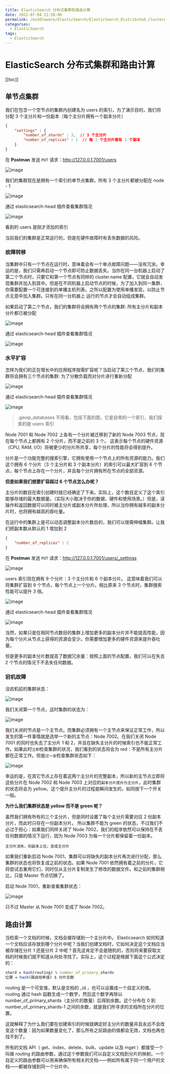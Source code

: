 ```yaml
---
title: ElasticSearch 分布式集群和路由计算
date: 2022-07-04 21:58:06
permalink: /middleware/ElasticSearch/ElasticSearch_Distributed_clusterAndRouting_calculation
categories:
  - ElasticSearch
tags:
  - ElasticSearch
---
```

# ElasticSearch 分布式集群和路由计算

[[toc]]

## 单节点集群

我们在包含一个空节点的集群内创建名为 users 的索引，为了演示目的，我们将分配 3 个主分片和一份副本（每个主分片拥有一个副本分片）

```json
{
    "settings" : {
        "number_of_shards" : 3,  // 3 个主分片
        "number_of_replicas" : 1  // 每 1 个主分片都有 1 个副本
    }
}
```

在 **Postman** 发送 `PUT` 请求：http://127.0.0.1:7001/users

![image](https://cdn.jsdmirror.com//gh/xustudyxu/image-hosting1@master/20220704/image.3psofat1d9s0.webp)

我们的集群现在是拥有一个索引的单节点集群。所有 3 个主分片都被分配在 node - 1

![image](https://cdn.jsdmirror.com//gh/xustudyxu/image-hosting1@master/20220704/image.4rxns2h7pou0.webp)

通过 elasticsearch-head 插件查看集群情况

![image](https://cdn.jsdmirror.com//gh/xustudyxu/image-hosting1@master/20220704/image.36xv8g0vwem0.webp)

看到的 users 是刚才添加的索引

当前我们的集群是正常运行的，但是在硬件故障时有丢失数据的风险。

### 故障转移

当集群中只有一个节点在运行时，意味着会有一个单点故障问题——没有冗余。幸运的是，我们只需再启动一个节点即可防止数据丢失。当你在同一台机器上启动了第二个节点时，只要它和第一个节点有同样的 cluster.name 配置，它就会自动发现集群并加入到其中。但是在不同机器上启动节点的时候，为了加入到同一集群，你需要配置一个可连接到的单播主机列表。之所以配置为使用单播发现，以防止节点无意中加入集群。只有在同一台机器上 运行的节点才会自动组成集群。

如果启动了第二个节点，我们的集群将会拥有两个节点的集群: 所有主分片和副本分片都已被分配

![image](https://cdn.jsdmirror.com//gh/xustudyxu/image-hosting1@master/20220704/image.531itmxgne40.webp)

通过 elasticsearch-head 插件查看集群情况

![image](https://cdn.jsdmirror.com//gh/xustudyxu/image-hosting1@master/20220704/image.4634ol2saaq0.webp)

### 水平扩容

怎样为我们的正在增长中的应用程序按需扩容呢？当启动了第三个节点，我们的集群将会拥有三个节点的集群: 为了分散负载而对分片进行重新分配

![image](https://cdn.jsdmirror.com//gh/xustudyxu/image-hosting1@master/20220810/image.6m818aw0snk0.webp)

通过 elasticsearch-head 插件查看集群情况

![image](https://cdn.jsdmirror.com//gh/xustudyxu/image-hosting1@master/20220704/image.5102h28o7cw0.webp)

> .geoip_databases 不用看，包括下面的图，它是自带的一个索引，我们探索的是 users 索引

Node 7001 和 Node 7002 上各有一个分片被迁移到了新的 Node 7003 节点，现在每个节点上都拥有 2 个分片，而不是之前的 3 个。 这表示每个节点的硬件资源（CPU, RAM, I/O）将被更少的分片所共享，每个分片的性能将会得到提升。

分片是一个功能完整的搜索引擎，它拥有使用一个节点上的所有资源的能力。我们这个拥有 6 个分片（3 个主分片和 3 个副本分片）的索引可以最大扩容到 6 个节点，每个节点上存在一个分片，并且每个分片拥有所在节点的全部资源。

**但是如果我们想要扩容超过 6 个节点怎么办呢？**

主分片的数目在索引创建时就已经确定了下来。实际上，这个数目定义了这个索引能够存储的最大数据量。（实际大小取决于你的数据、硬件和使用场景。）但是，读操作和返回数据可以同时被主分片或副本分片所处理，所以当你拥有越多的副本分片时，也将拥有越高的吞吐量。

在运行中的集群上是可以动态调整副本分片数目的，我们可以按需伸缩集群。让我们把副本数从默认的 1 增加到 2

```json
{
    "number_of_replicas" : 2
}
```

在 **Postman** 发送 `PUT` 请求：http://127.0.0.1:7001/users/_settings

![image](https://cdn.jsdmirror.com//gh/xustudyxu/image-hosting1@master/20220704/image.2uixtlw05hm0.webp)

users 索引现在拥有 9 个分片：3 个主分片和 6 个副本分片。 这意味着我们可以将集群扩容到 9 个节点，每个节点上一个分片。相比原来 3 个节点时，集群搜索性能可以提升 3 倍。

![image](https://cdn.jsdmirror.com//gh/xustudyxu/image-hosting1@master/20220704/image.5o20s9oa7m40.webp)

通过 elasticsearch-head 插件查看集群情况

![image](https://cdn.jsdmirror.com//gh/xustudyxu/image-hosting1@master/20220704/image.zwr0ajp90hs.webp)

当然，如果只是在相同节点数目的集群上增加更多的副本分片并不能提高性能，因为每个分片从节点上获得的资源会变少。你需要增加更多的硬件资源来提升吞吐量。

但是更多的副本分片数提高了数据冗余量：按照上面的节点配置，我们可以在失去 2 个节点的情况下不丢失任何数据。

### 宕机故障

没宕机前的集群状态：

![image](https://cdn.jsdmirror.com//gh/xustudyxu/image-hosting1@master/20220704/image.7je7eg9umew0.webp)

我们关闭第一个节点，这时集群的状态为：

![image](https://cdn.jsdmirror.com//gh/xustudyxu/image-hosting1@master/20220704/image.2g1o5pmuqa80.webp)

我们关闭的节点是一个主节点。而集群必须拥有一个主节点来保证正常工作，所以发生的第一件事情就是选举一个新的主节点：Node 7002。在我们关闭 Node 7001 的同时也失去了主分片 1 和 2，并且在缺失主分片的时候索引也不能正常工作。如果此时`立即`检查集群的状况，我们看到的状态将会为 red：不是所有主分片都在正常工作。但是`过一会`检查集群状态如下：

![image](https://cdn.jsdmirror.com//gh/xustudyxu/image-hosting1@master/20220704/image.522nzxdq7140.webp)

幸运的是，在其它节点上存在着这两个主分片的完整副本，所以新的主节点立即将这些分片在 Node 7002 和 Node 7003 上对应的`副本分片提升为主分片`，此时集群的状态将会为 yellow。这个提升主分片的过程是瞬间发生的，如同按下一个开关一般。

**为什么我们集群状态是 yellow 而不是 green 呢？**

虽然我们拥有所有的三个主分片，但是同时设置了每个主分片需要对应 2 份副本分片，而此时只存在一份副本分片。 所以集群不能为 green 的状态，不过我们不必过于担心：如果我们同样关闭了 Node 7002，我们的程序依然可以保持在不丢任何数据的情况下运行，因为 Node 7003 为每一个分片都保留着一份副本。

`主分片消失，则副本上位，变成主分片`

如果我们重新启动 Node 7001，集群可以将缺失的副本分片再次进行分配，那么集群的状态也将恢复成之前的状态。如果 Node 7001 依然拥有着之前的分片，它将尝试去重用它们，同时仅从主分片复制发生了修改的数据文件。和之前的集群相比，只是 Master 节点切换了。

启动 Node 7001，重新查看集群状态：

![image](https://cdn.jsdmirror.com//gh/xustudyxu/image-hosting1@master/20220704/image.7k663i9g24w0.webp)

只不过 Master 从 Node 7001 变成了 Node 7002。

## 路由计算

当检索一个文档的时候，文档会被存储到一个主分片中。 Elasticsearch 如何知道一个文档应该存放到哪个分片中呢？当我们创建文档时，它如何决定这个文档应当被存储在分片 1 还是分片 2 中呢？首先这肯定不会是随机的，否则将来要获取文档的时候我们就不知道从何处寻找了。实际上，这个过程是根据下面这个公式决定的：

```mathematica
shard = hash(routing) % number_of_primary_shards
位置 = hash(路由哈希值) $ 分片总数
```

routing 是一个可变值，默认是文档的 _id ，也可以设置成一个自定义的值。routing 通过 hash 函数生成一个数字，然后这个数字再除以 number_of_primary_shards（主分片的数量）后得到余数。这个分布在 0 到 number_of_primary_shards-1 之间的余数，就是我们所寻求的文档所在分片的位置。

这就解释了为什么我们要在创建索引的时候就确定好主分片的数量并且永远不会改变这个数量：因为如果数量变化了，那么所有之前路由的值都会无效，文档也再也找不到了。

所有的文档 API（ get、index、delete、bulk、update 以及 mget ）都接受一个叫做 routing 的路由参数，通过这个参数我们可以自定义文档到分片的映射。一个自定义的路由参数可以用来确保所有相关的文档——例如所有属于同一个用户的文档——都被存储到同一个分片中。

